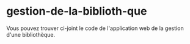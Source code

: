 # gestion-de-la-biblioth-que
Vous pouvez trouver ci-joint le code de l'application web de la gestion d'une bibliothèque.
